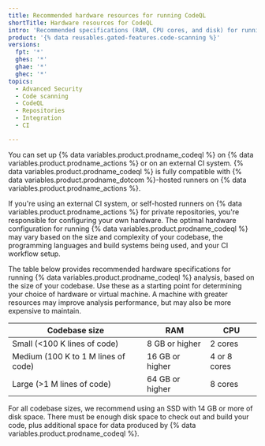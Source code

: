 ```yaml
---
title: Recommended hardware resources for running CodeQL 
shortTitle: Hardware resources for CodeQL 
intro: 'Recommended specifications (RAM, CPU cores, and disk) for running {% data variables.product.prodname_codeql %} analysis on self-hosted machines, based on the size of your codebase.'
product: '{% data reusables.gated-features.code-scanning %}'
versions:
  fpt: '*'
  ghes: '*'
  ghae: '*'
  ghec: '*'
topics:
  - Advanced Security
  - Code scanning
  - CodeQL
  - Repositories
  - Integration
  - CI

---
```

You can set up {% data variables.product.prodname_codeql %} on {% data variables.product.prodname_actions %} or on an external CI system. {% data variables.product.prodname_codeql %} is fully compatible with {% data variables.product.prodname_dotcom %}-hosted runners on {% data variables.product.prodname_actions %}.

If you're using an external CI system, or self-hosted runners on {% data variables.product.prodname_actions %} for private repositories, you're responsible for configuring your own hardware. The optimal hardware configuration for running {% data variables.product.prodname_codeql %} may vary based on the size and complexity of your codebase, the programming languages and build systems being used, and your CI workflow setup.

The table below provides recommended hardware specifications for running {% data variables.product.prodname_codeql %} analysis, based on the size of your codebase. Use these as a starting point for determining your choice of hardware or virtual machine. A machine with greater resources may improve analysis performance, but may also be more expensive to maintain.

| Codebase size | RAM | CPU |
|--------|--------|--------|
| Small (<100 K lines of code) | 8 GB or higher | 2 cores |
| Medium (100 K to 1 M lines of code) | 16 GB or higher | 4 or 8 cores |
| Large (>1 M lines of code) | 64 GB or higher | 8 cores |

For all codebase sizes, we recommend using an SSD with 14 GB or more of disk space. There must be enough disk space to check out and build your code, plus additional space for data produced by {% data variables.product.prodname_codeql %}.
